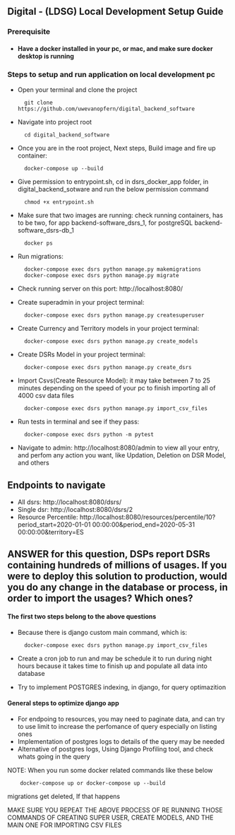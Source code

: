 ## Digital - (LDSG) Local Development Setup Guide

### Prerequisite

- #### Have a docker installed in your pc, or mac, and make sure docker desktop is running

### Steps to setup and run application on local development pc

- Open your terminal and clone the project

        git clone https://github.com/uwevanopfern/digital_backend_software

- Navigate into project root

        cd digital_backend_software

- Once you are in the root project, Next steps, Build image and fire up container:

        docker-compose up --build
        
- Give permission to entrypoint.sh, cd in dsrs_docker_app folder, in digital_backend_sotware and run the below permission command

        chmod +x entrypoint.sh

- Make sure that two images are running: check running containers, has to be two, for app backend-software_dsrs_1, for postgreSQL backend-software_dsrs-db_1

        docker ps

- Run migrations:

        docker-compose exec dsrs python manage.py makemigrations
        docker-compose exec dsrs python manage.py migrate

- Check running server on this port: http://localhost:8080/

- Create superadmin in your project terminal:

        docker-compose exec dsrs python manage.py createsuperuser

- Create Currency and Territory models in your project terminal:

        docker-compose exec dsrs python manage.py create_models

- Create DSRs Model in your project terminal:

        docker-compose exec dsrs python manage.py create_dsrs

- Import Csvs(Create Resource Model): it may take between 7 to 25 minutes depending on the speed of your pc to finish importing all of 4000 csv data files

        docker-compose exec dsrs python manage.py import_csv_files

- Run tests in terminal and see if they pass:

        docker-compose exec dsrs python -m pytest

- Navigate to admin: http://localhost:8080/admin to view all your entry, and perfom any action you want, like Updation, Deletion on DSR Model, and others

## Endpoints to navigate

- All dsrs: http://localhost:8080/dsrs/
- Single dsr: http://localhost:8080/dsrs/2
- Resource Percentile: http://localhost:8080/resources/percentile/10?period_start=2020-01-01 00:00:00&period_end=2020-05-31 00:00:00&territory=ES

## ANSWER for this question, DSPs report DSRs containing hundreds of millions of usages. If you were to deploy this solution to production, would you do any change in the database or process, in order to import the usages? Which ones?

#### The first two steps belong to the above questions

- Because there is django custom main command, which is:

        docker-compose exec dsrs python manage.py import_csv_files

- Create a cron job to run and may be schedule it to run during night hours because it takes time to finish up and populate all data into database

- Try to implement POSTGRES indexing, in django, for query optimazition

#### General steps to optimize django app

- For endpoing to resources, you may need to paginate data, and can try to use limit to increase the perfomance of query especially on listing ones
- Implementation of postgres logs to details of the query may be needed
- Alternative of postgres logs, Using Django Profiling tool, and check whats going in the query

NOTE: When you run some docker related commands like these below

        docker-compose up or docker-compose up --build

migrations get deleted, If that happens

MAKE SURE YOU REPEAT THE ABOVE PROCESS OF RE RUNNING THOSE COMMANDS OF CREATING SUPER USER, CREATE MODELS, AND THE MAIN ONE FOR IMPORTING CSV FILES
